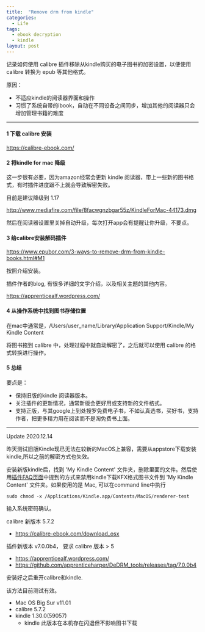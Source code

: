 ```yaml
---
title:  "Remove drm from kindle"
categories:
  - Life
tags:
  - ebook decryption
  - kindle
layout: post
---
```


记录如何使用 calibre 插件移除从kindle购买的电子图书的加密设置，以便使用 calibre 转换为 epub 等其他格式。

原因：
- 不适应kindle的阅读器界面和操作
- 习惯了系统自带的ibook，自动在不同设备之间同步，增加其他的阅读器只会增加管理书籍的难度

---

#### 1 下载 calibre 安装

https://calibre-ebook.com/

#### 2 将kindle for mac 降级

这一步很有必要，因为amazon经常会更新 kindle 阅读器，带上一些新的图书格式，有时插件进度跟不上就会导致解密失败。

目前是建议降级到 1.17

http://www.mediafire.com/file/8facwgnzbgar55z/KindleForMac-44173.dmg

然后在阅读器设置里关掉自动升级，每次打开app会有提醒让你升级，不要点。

#### 3 给calibre安装解码插件

https://www.epubor.com/3-ways-to-remove-drm-from-kindle-books.html#M1

按照介绍安装。

插件作者的blog, 有很多详细的文字介绍，以及相关主题的其他内容。

https://apprenticealf.wordpress.com/

#### 4 从操作系统中找到图书存储位置

在mac中通常是，/Users/user_name/Library/Application Support/Kindle/My Kindle Content

将图书拖到 calibre 中，处理过程中就自动解密了，之后就可以使用 calibre 的格式转换进行操作。

#### 5 总结

要点是：

- 保持旧版的kindle 阅读器版本。
- 关注插件的更新情况，通常新版会更好用或支持新的文件格式。
- 支持正版，与其google上到处搜罗免费电子书，不如认真选书，买好书，支持作者，把更多精力用在阅读而不是淘免费书上面。


---

Update 2020.12.14

昨天测试旧版Kindle现已无法在较新的MacOS上兼容，需要从appstore下载安装kindle,所以之前的解密方式也失效。

安装新版kindle后，找到 'My Kindle Content' 文件夹，删除里面的文件。然后使用[插件FAQ页面](https://github.com/apprenticeharper/DeDRM_tools/blob/master/FAQs.md#macintosh)中提到的方式来禁用kindle下载KFX格式图书文件到 'My Kindle Content' 文件夹。如果使用的是 Mac, 可以在command line中执行

`sudo chmod -x /Applications/Kindle.app/Contents/MacOS/renderer-test`

输入系统密码确认。


calibre 新版本 5.7.2
- https://calibre-ebook.com/download_osx

插件新版本 v7.0.0b4， 要求 calibre 版本 > 5

- https://apprenticealf.wordpress.com/
- https://github.com/apprenticeharper/DeDRM_tools/releases/tag/7.0.0b4

安装好之后重开calibre和kindle.

该方法目前测试有效。

- Mac OS Big Sur v11.01
- calibre 5.7.2
- kindle 1.30.0(59057)
  - kindle 此版本在本机存在闪退但不影响图书下载

